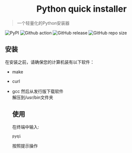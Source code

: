 <h1 align="center">Python quick installer</h1>

> 一个轻量化的Python安装器  

![PyPI](https://img.shields.io/pypi/v/pyqi-v1)
![Github action](https://github.com/redish101/pyqi/workflows/Upload%20Python%20Package/badge.svg)
![GitHub release](https://img.shields.io/github/v/release/redish101/pyqi?include_prereleases)
![GitHub repo size](https://img.shields.io/github/repo-size/redish101/pyqi)

## 安装

在安装之前，请确保您的计算机装有以下软件：

* make

* curl

* gcc
  然后从发行版下载软件  
  解压到/usr/bin文件夹
  
  ## 使用
  
  在终端中输入:
  
  ```sh
  pyqi
  ```
  
  按照提示操作
